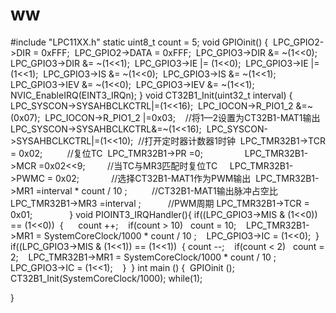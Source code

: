 # ww
#include "LPC11XX.h"
static uint8_t count = 5;
void GPIOinit()
{ 
LPC_GPIO2->DIR = 0xFFF; 
LPC_GPIO2->DATA = 0xFFF; 
LPC_GPIO3->DIR &= ~(1<<0);
LPC_GPIO3->DIR &= ~(1<<1); 
LPC_GPIO3->IE |= (1<<0);  
LPC_GPIO3->IE |= (1<<1); 
LPC_GPIO3->IS &= ~(1<<0); 
LPC_GPIO3->IS &= ~(1<<1); 
LPC_GPIO3->IEV &= ~(1<<0); 
LPC_GPIO3->IEV &= ~(1<<1); 
NVIC_EnableIRQ(EINT3_IRQn);
}
void CT32B1_Init(uint32_t interval)
{ 
LPC_SYSCON->SYSAHBCLKCTRL|=(1<<16); 
LPC_IOCON->R_PIO1_2 &=~(0x07); 
LPC_IOCON->R_PIO1_2 |=0x03;    //将1—2设置为CT32B1-MAT1输出 
LPC_SYSCON->SYSAHBCLKCTRL&=~(1<<16);  
LPC_SYSCON->SYSAHBCLKCTRL|=(1<<10);  //打开定时器计数器1时钟  
LPC_TMR32B1->TCR = 0x02;          //复位TC  LPC_TMR32B1->PR =0;                 
LPC_TMR32B1->MCR =0x02<<9;         //当TC与MR3匹配时复位TC     
LPC_TMR32B1->PWMC = 0x02;             //选择CT32B1-MAT1作为PWM输出 
LPC_TMR32B1->MR1 =interval * count / 10 ;          //CT32B1-MAT1输出脉冲占空比 
LPC_TMR32B1->MR3 =interval ;           //PWM周期 LPC_TMR32B1->TCR = 0x01;               
}
void PIOINT3_IRQHandler(){ if((LPC_GPIO3->MIS & (1<<0)) == (1<<0)) 
{     
count ++;    
if(count > 10)   count = 10;    
LPC_TMR32B1->MR1 = SystemCoreClock/1000 * count / 10 ;   
LPC_GPIO3->IC = (1<<0); 
} 
if((LPC_GPIO3->MIS & (1<<1)) == (1<<1)) 
{
count --;    
if(count < 2)   count = 2;    
LPC_TMR32B1->MR1 = SystemCoreClock/1000 * count / 10 ;   
LPC_GPIO3->IC = (1<<1);   
} 
}
int main ()
{  
GPIOinit ();  
CT32B1_Init(SystemCoreClock/1000);
while(1); 

}
